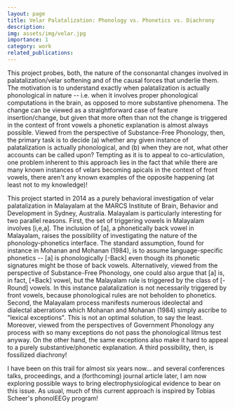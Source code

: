 ```yaml
---
layout: page
title: Velar Palatalization: Phonology vs. Phonetics vs. Diachrony
description: 
img: assets/img/velar.jpg
importance: 1
category: work
related_publications:
---
```


This project probes, both, the nature of the consonantal changes involved in palatalization/velar softening and of the causal forces that underlie them. The motivation is to understand
exactly when palatalization is actually phonological in nature -- i.e. when it involves proper phonological computations in the brain, as opposed to more substantive phenomena.
The change can be viewed as a straightforward case of feature insertion/change, but given that more often than not the change is triggered in the context of front vowels a phonetic explanation
is almost always possible. Viewed from the perspective of Substance-Free Phonology, then, the primary task is to decide (a) whether any given instance of palatalization is actually phonological, 
and (b) when they are not, what other accounts can be called upon? Tempting as it is to appeal to co-articulation, one problem inherent to this approach lies in the fact that while there are 
many known instances of velars becoming apicals in the context of front vowels, there aren't any known examples of the opposite happening (at least not to my knowledge)!

This project started in 2014 as a purely behavioral investigation of velar palatalization in Malayalam at the MARCS Institute of Brain, Behavior and Development in Sydney, Australia. Malayalam is
particularly interesting for two parallel reasons. First, the set of triggering vowels in Malayalam involves [i,e,a]. The inclusion of [a], a phonetically back vowel in Malayalam, raises the possibility
of investigating the nature of the phonology-phonetics interface. The standard assumption, found for instance in Mohanan and Mohanan (1984), is to assume language-specific phonetics -- [a] is
phonologically [-Back] even though its phonetic signatures might be those of back vowels. Alternatively, viewed from the perspective of Substance-Free Phonology, one could also argue that [a] is, in fact,
[+Back] vowel, but the Malayalam rule is triggered by the class of [-Round] vowels. In this instance palatalization is not necessarily triggered by front vowels, because phonological rules are not
beholden to phonetics. Second, the Malayalam process manifests numerous ideolectal and dialectal aberrations which Mohanan and Mohanan (1984) simply ascribe to "lexical exceptions". This is not
an optimal solution, to say the least. Moreover, viewed from the perspectives of Government Phonology any process with so many exceptions do not pass the phonological litmus test anyway. On the other
hand, the same exceptions also make it hard to appeal to a purely substantive/phonetic explanation. A third possibility, then, is fossilized diachrony!

I have been on this trail for almost six years now... and several conferences talks, proceedings, and a (forthcoming) journal article later, I am now exploring possible ways to bring electrophysiological
evidence to bear on this issue. As usual, much of this current approach is inspired by Tobias Scheer's phonolEEGy program!
